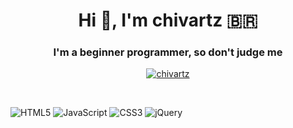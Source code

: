 <h1 align="center">Hi 👋, I'm chivartz 🇧🇷 </h1> 
<h3 align="center">I'm a beginner programmer, so don't judge me</h3>
  <p align="center"> <a href="https://twitter.com/chivartz" target="blank"><img src="https://img.shields.io/twitter/follow/chivartz?logo=twitter&style=for-the-badge" alt="chivartz" /></a> </p>

&nbsp;

![HTML5](https://img.shields.io/badge/html5-%23E34F26.svg?style=for-the-badge&logo=html5&logoColor=white)
![JavaScript](https://img.shields.io/badge/javascript-%23323330.svg?style=for-the-badge&logo=javascript&logoColor=%23F7DF1E)
![CSS3](https://img.shields.io/badge/css3-%231572B6.svg?style=for-the-badge&logo=css3&logoColor=white)
![jQuery](https://img.shields.io/badge/jquery-%230769AD.svg?style=for-the-badge&logo=jquery&logoColor=white)

